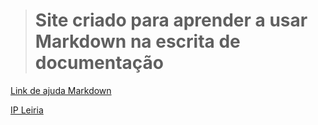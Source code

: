 > # Site criado para aprender a usar Markdown na escrita de documentação

[Link de ajuda Markdown](https://commonmark.org/help/)

[IP Leiria](https://www.ipleiria.pt/)